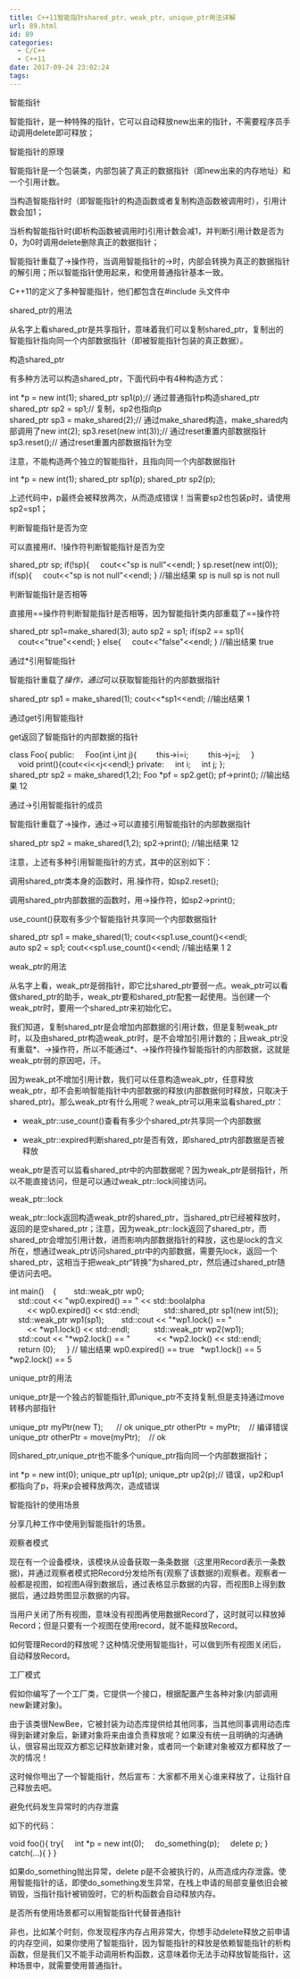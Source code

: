 ```yaml
---
title: C++11智能指针shared_ptr、weak_ptr、unique_ptr用法详解
url: 89.html
id: 89
categories:
  - C/C++
  - C++11
date: 2017-09-24 23:02:24
tags:
---
```


智能指针

智能指针，是一种特殊的指针，它可以自动释放new出来的指针，不需要程序员手动调用delete即可释放；

智能指针的原理

智能指针是一个包装类，内部包装了真正的数据指针（即new出来的内存地址）和一个引用计数。

当构造智能指针时（即智能指针的构造函数或者复制构造函数被调用时），引用计数会加1；

当析构智能指针时(即析构函数被调用时)引用计数会减1，并判断引用计数是否为0，为0时调用delete删除真正的数据指针；

智能指针重载了->操作符，当调用智能指针的->时，内部会转换为真正的数据指针的解引用；所以智能指针使用起来，和使用普通指针基本一致。

C++11的定义了多种智能指针，他们都包含在#include <memory>头文件中

shared_ptr的用法

从名字上看shared\_ptr是共享指针，意味着我们可以复制shared\_ptr，复制出的智能指针指向同一个内部数据指针（即被智能指针包装的真正数据）。

构造shared_ptr

有多种方法可以构造shared_ptr，下面代码中有4种构造方式：

int *p = new int(1);
shared\_ptr<int> sp1(p);// 通过普通指针p构造shared\_ptr
shared_ptr<int> sp2 = sp1;// 复制，sp2也指向p
shared\_ptr<int> sp3 = make\_shared<int>(2);// 通过make\_shared构造，make\_shared内部调用了new int(2);
sp3.reset(new int(3));// 通过reset重置内部数据指针
sp3.reset();// 通过reset重置内部数据指针为空

注意，不能构造两个独立的智能指针，且指向同一个内部数据指针

int *p = new int(1);
shared_ptr<int> sp1(p);
shared_ptr<int> sp2(p);

上述代码中，p最终会被释放两次，从而造成错误！当需要sp2也包装p时，请使用sp2=sp1；

判断智能指针是否为空

可以直接用if、!操作符判断智能指针是否为空

shared_ptr<int> sp;
if(!sp){
    cout<<"sp is null"<<endl;
}
sp.reset(new int(0));
if(sp){
    cout<<"sp is not null"<<endl;
}
//输出结果
sp is null
sp is not null

判断智能指针是否相等

直接用==操作符判断智能指针是否相等，因为智能指针类内部重载了==操作符

shared\_ptr<int> sp1=make\_shared<int>(3);
auto sp2 = sp1;
if(sp2 == sp1){
    cout<<"true"<<endl;
}
else{
    cout<<"false"<<endl;
}
//输出结果
true

通过*引用智能指针

智能指针重载了*操作，通过*可以获取智能指针的内部数据指针

shared\_ptr<int> sp1 = make\_shared<int>(1);
cout<<*sp1<<endl;
//输出结果
1

通过get引用智能指针

get返回了智能指针的内部数据的指针

class Foo{
public:
    Foo(int i,int j){
        this->i=i;
        this->j=j;
    }
    void print(){cout<<i<<j<<endl;}
private:
    int i;
    int j;
};
shared\_ptr<Foo> sp2 = make\_shared<Foo>(1,2);
Foo *pf = sp2.get();
pf->print();
//输出结果
12

通过->引用智能指针的成员

智能指针重载了->操作，通过->可以直接引用智能指针的内部数据指针

shared\_ptr<Foo> sp2 = make\_shared<Foo>(1,2);
sp2->print();
//输出结果
12

注意，上述有多种引用智能指针的方式，其中的区别如下：

调用shared_ptr类本身的函数时，用.操作符，如sp2.reset();

调用shared_ptr内部数据的函数时，用->操作符，如sp2->print();

use_count()获取有多少个智能指针共享同一个内部数据指针

shared\_ptr<int> sp1 = make\_shared<int>(1);
cout<<sp1.use_count()<<endl;
auto sp2 = sp1;
cout<<sp1.use_count()<<endl;
//输出结果
1
2

weak_ptr的用法

从名字上看，weak\_ptr是弱指针，即它比shared\_ptr要弱一点。weak\_ptr可以看做shared\_ptr的助手，weak\_ptr要和shared\_ptr配套一起使用。当创建一个weak\_ptr时，要用一个shared\_ptr来初始化它。

我们知道，复制shared\_ptr是会增加内部数据的引用计数，但是复制weak\_ptr时，以及由shared\_ptr构造weak\_ptr时，是不会增加引用计数的；且weak\_ptr没有重载*、->操作符，所以不能通过*、->操作符操作智能指针的内部数据，这就是weak\_ptr弱的原因吧，汗。

因为weak\_pt不增加引用计数，我们可以任意构造weak\_ptr，任意释放weak\_ptr，却不会影响智能指针中内部数据的释放(内部数据何时释放，只取决于shared\_ptr)。那么weak\_ptr有什么用呢？weak\_ptr可以用来监看shared_ptr：

*   weak\_ptr::use\_count()查看有多少个shared_ptr共享同一个内部数据
    
*   weak\_ptr::expired判断shared\_ptr是否有效，即shared_ptr内部数据是否被释放
    

weak\_ptr是否可以监看shared\_ptr中的内部数据呢？因为weak\_ptr是弱指针，所以不能直接访问，但是可以通过weak\_ptr::lock间接访问。

weak_ptr::lock

weak\_ptr::lock返回构造weak\_ptr的shared\_ptr，当shared\_ptr已经被释放时，返回的是空shared\_ptr；注意，因为weak\_ptr::lock返回了shared\_ptr，而shared\_ptr会增加引用计数，进而影响内部数据指针的释放，这也是lock的含义所在，想通过weak\_ptr访问shared\_ptr中的内部数据，需要先lock，返回一个shared_ptr，这相当于把weak\_ptr“转换”为shared\_ptr，然后通过shared_ptr随便访问去吧。

int main()   
{   
    std::weak_ptr<int> wp0;   
    std::cout << "wp0.expired() == " << std::boolalpha   
        << wp0.expired() << std::endl;   
  
    std::shared_ptr<int> sp1(new int(5));   
    std::weak_ptr<int> wp1(sp1);   
    std::cout << "*wp1.lock() == "   
        << *wp1.lock() << std::endl;   
  
    std::weak_ptr<int> wp2(wp1);   
    std::cout << "*wp2.lock() == "   
        << *wp2.lock() << std::endl;   
  
    return (0);   
 }
// 输出结果
wp0.expired() == true  
*wp1.lock() == 5  
*wp2.lock() == 5

unique_ptr的用法

unique\_ptr是一个独占的智能指针,即unique\_ptr不支持复制,但是支持通过move转移内部指针

unique_ptr<T> myPtr(new T);      // ok
unique_ptr<T> otherPtr = myPtr;    // 编译错误
unique_ptr<T> otherPtr = move(myPtr);    // ok

同shared\_ptr,unique\_ptr也不能多个unique_ptr指向同一个内部数据指针；

int *p = new int(0);
unique_ptr<int> up1(p);
unique_ptr<int> up2(p);// 错误，up2和up1都指向了p，将来p会被释放两次，造成错误

智能指针的使用场景

分享几种工作中使用到智能指针的场景。

观察者模式

现在有一个设备模块，该模块从设备获取一条条数据（这里用Record表示一条数据)，并通过观察者模式把Record分发给所有(观察了该数据的)观察者。观察者一般都是视图，如视图A得到数据后，通过表格显示数据的内容，而视图B上得到数据后，通过趋势图显示数据的内容。

当用户关闭了所有视图，意味没有视图再使用数据Record了，这时就可以释放掉Record；但是只要有一个视图在使用record，就不能释放Record。

如何管理Record的释放呢？这种情况使用智能指针，可以做到所有视图关闭后，自动释放Record。

工厂模式

假如你编写了一个工厂类，它提供一个接口，根据配置产生各种对象(内部调用new新建对象)。

由于该类很NewBee，它被封装为动态库提供给其他同事，当其他同事调用动态库得到新建对象后，新建对象将来由谁负责释放呢？如果没有统一且明确的沟通确认，很容易出现双方都忘记释放新建对象，或者同一个新建对象被双方都释放了一次的情况！

这时候你甩出了一个智能指针，然后宣布：大家都不用关心谁来释放了，让指针自己释放去吧。

避免代码发生异常时的内存泄露

如下的代码：

void foo(){
try{
    int *p = new int(0);
    do_something(p);
    delete p;
}
catch(...){
}
}

如果do\_something抛出异常，delete p是不会被执行的，从而造成内存泄露。使用智能指针的话，即使do\_something发生异常，在栈上申请的局部变量依旧会被销毁，当指针指针被销毁时，它的析构函数会自动释放内存。

是否所有使用场景都可以用智能指针代替普通指针

非也，比如某个时刻，你发现程序内存占用非常大，你想手动delete释放之前申请的内存空间，如果你使用了智能指针，因为智能指针的释放是依赖智能指针的析构函数，但是我们又不能手动调用析构函数，这意味着你无法手动释放智能指针，这种场景中，就需要使用普通指针。